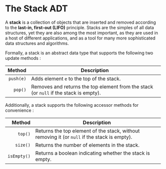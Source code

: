 # The Stack ADT

A **stack** is a collection of objects that are inserted and removed according to the **last-in, first-out (LIFO)** 
principle. Stacks are the simples of all data structures, yet they are also among the most important, as they are used in 
a host of different applications, and as a tool for many more sophisticated data structures and algorithms.

Formally, a stack is an abstract data type that supports the following two update methods :

|   Method      |   Description   |
|--------------:|-----------------|
| `push(e)`     |   Adds element `e` to the top of the stack. |
| `pop()`       |   Removes and returns the top element from the stack (or `null` if the stack is empty). |

Additionally, a stack supports the following accessor methods for convenience :  

|   Method      |   Description   |
|--------------:|-----------------|
| `top()`       |   Returns the top element of the stack, without removing it (or `null` if the stack is empty). |
| `size()`      |   Returns the number of elements in the stack. |
| `isEmpty()`   |   Returns a boolean indicating whether the stack is empty. |